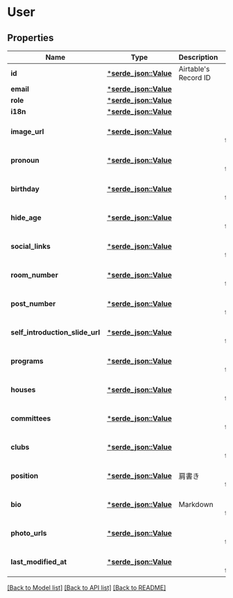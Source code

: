 # User

## Properties
Name | Type | Description | Notes
------------ | ------------- | ------------- | -------------
**id** | [***serde_json::Value**](.md) | Airtable's Record ID | 
**email** | [***serde_json::Value**](.md) |  | 
**role** | [***serde_json::Value**](AnyType.md) |  | 
**i18n** | [***serde_json::Value**](.md) |  | 
**image_url** | [***serde_json::Value**](.md) |  | [optional] [default to None]
**pronoun** | [***serde_json::Value**](AnyType.md) |  | [optional] [default to None]
**birthday** | [***serde_json::Value**](.md) |  | [optional] [default to None]
**hide_age** | [***serde_json::Value**](.md) |  | [optional] [default to None]
**social_links** | [***serde_json::Value**](.md) |  | [optional] [default to None]
**room_number** | [***serde_json::Value**](.md) |  | [optional] [default to None]
**post_number** | [***serde_json::Value**](.md) |  | [optional] [default to None]
**self_introduction_slide_url** | [***serde_json::Value**](.md) |  | [optional] [default to None]
**programs** | [***serde_json::Value**](.md) |  | [optional] [default to None]
**houses** | [***serde_json::Value**](.md) |  | [optional] [default to None]
**committees** | [***serde_json::Value**](.md) |  | [optional] [default to None]
**clubs** | [***serde_json::Value**](.md) |  | [optional] [default to None]
**position** | [***serde_json::Value**](.md) | 肩書き | [optional] [default to None]
**bio** | [***serde_json::Value**](.md) | Markdown | [optional] [default to None]
**photo_urls** | [***serde_json::Value**](.md) |  | [optional] [default to None]
**last_modified_at** | [***serde_json::Value**](.md) |  | [optional] [default to None]

[[Back to Model list]](../README.md#documentation-for-models) [[Back to API list]](../README.md#documentation-for-api-endpoints) [[Back to README]](../README.md)


